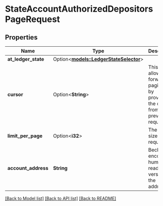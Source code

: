 # StateAccountAuthorizedDepositorsPageRequest

## Properties

Name | Type | Description | Notes
------------ | ------------- | ------------- | -------------
**at_ledger_state** | Option<[**models::LedgerStateSelector**](LedgerStateSelector.md)> |  | [optional]
**cursor** | Option<**String**> | This cursor allows forward pagination, by providing the cursor from the previous request. | [optional]
**limit_per_page** | Option<**i32**> | The page size requested. | [optional]
**account_address** | **String** | Bech32m-encoded human readable version of the address. | 

[[Back to Model list]](../README.md#documentation-for-models) [[Back to API list]](../README.md#documentation-for-api-endpoints) [[Back to README]](../README.md)


